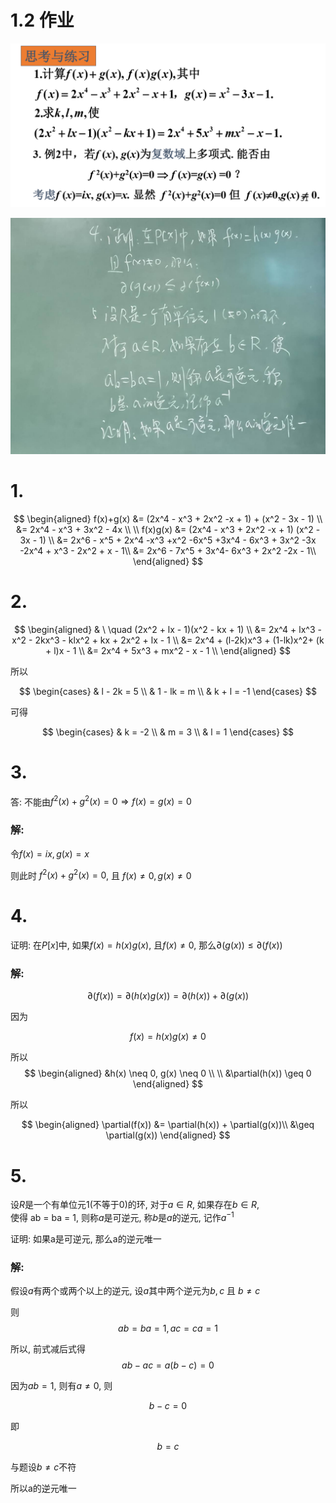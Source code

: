 # 1.2 作业

![](./image/2020-09-30-09-20-51.png)

![](./image/2020-09-30-09-27-11.png)

# 1.

$$
\begin{aligned}
f(x)+g(x) &= (2x^4 - x^3 + 2x^2 -x + 1) + (x^2 - 3x - 1) \\
&= 2x^4 - x^3 + 3x^2 - 4x \\
\\
f(x)g(x) &= (2x^4 - x^3 + 2x^2 -x + 1)  (x^2 - 3x - 1) \\
&= 2x^6 - x^5 + 2x^4 -x^3 +x^2 -6x^5  +3x^4 - 6x^3 + 3x^2 -3x -2x^4 + x^3 - 2x^2 + x - 1\\
&= 2x^6 - 7x^5 + 3x^4- 6x^3 + 2x^2 -2x - 1\\
\end{aligned}
$$

# 2.

$$
\begin{aligned}
& \ \quad (2x^2 + lx - 1)(x^2 - kx + 1) \\
&= 2x^4 + lx^3 - x^2 - 2kx^3 - klx^2 + kx + 2x^2 + lx - 1 \\
&= 2x^4 + (l-2k)x^3 + (1-lk)x^2+ (k + l)x - 1 \\
&= 2x^4 + 5x^3 + mx^2 - x - 1 \\
\end{aligned}
$$

所以

$$
\begin{cases}
& l - 2k = 5 \\
& 1 - lk = m \\
& k + l = -1
\end{cases}
$$

可得

$$
\begin{cases}
& k = -2 \\
& m = 3 \\
& l = 1
\end{cases}
$$

# 3.

答: 不能由$f^2(x)+g^2(x)=0 \Rightarrow f(x)=g(x)=0$

### 解:

令$f(x)=ix, g(x)=x$

则此时 $f^2(x)+g^2(x)=0$, 且 $f(x)\neq 0, g(x)\neq 0$


# 4.

证明: 在$P[x]$中, 如果$f(x)=h(x)g(x)$, 且$f(x)\neq 0$, 那么$\partial(g(x))\leq \partial(f(x))$

### 解:

$$
\partial(f(x)) = \partial(h(x)g(x)) = \partial(h(x)) + \partial(g(x))
$$

因为

$$
f(x) = h(x)g(x)\neq 0
$$

所以
$$
\begin{aligned}
&h(x) \neq 0, g(x) \neq 0 \\
\\
&\partial(h(x)) \geq 0
\end{aligned}
$$

所以

$$
\begin{aligned}
\partial(f(x)) &= \partial(h(x)) + \partial(g(x))\\
&\geq \partial(g(x))
\end{aligned}
$$

# 5.

设$R$是一个有单位元1(不等于0)的环, 对于$a\in R$, 如果存在$b\in R$,  
使得 ab = ba = 1, 则称$a$是可逆元, 称$b$是$a$的逆元, 记作$a^{-1}$

证明: 如果a是可逆元, 那么a的逆元唯一

### 解:

假设$a$有两个或两个以上的逆元, 设$a$其中两个逆元为$b, c$ 且 $b \neq c$

则
$$
ab = ba = 1, ac = ca = 1
$$

所以, 前式减后式得
$$
ab - ac = a(b - c) =0
$$

因为$ab = 1$, 则有$a \neq 0$, 则

$$
b - c = 0
$$

即

$$
b = c
$$

与题设$b \neq c$不符

所以a的逆元唯一